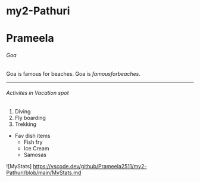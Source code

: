 # my2-Pathuri
# Prameela
###### Goa
Goa is famous for beaches.
Goa is *famousforbeaches*.

*****************

###### Activites in Vacation spot
1. Diving
2. Fly boarding
3. Trekking

- Fav dish items
    - Fish fry
    - Ice Cream
    - Samosas

![MyStats] https://vscode.dev/github/Prameela2511/my2-Pathuri/blob/main/MyStats.md